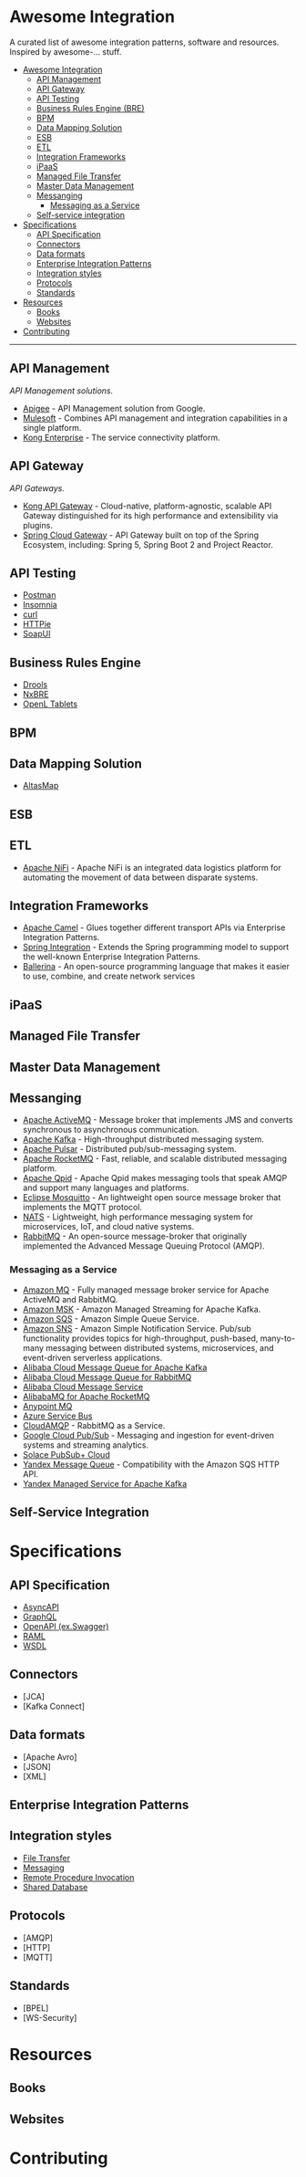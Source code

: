 # Awesome Integration

A curated list of awesome integration patterns, software and resources. Inspired by awesome-... stuff.

- [Awesome Integration](#awesome-integration)
  - [API Management](#api-management) 
  - [API Gateway](#api-gateway)
  - [API Testing](#api-testing)
  - [Business Rules Engine (BRE)](#business-rules-engine)
  - [BPM](#bpm)
  - [Data Mapping Solution](#data-mapping-solution) 
  - [ESB](#esb)
  - [ETL](#etl)
  - [Integration Frameworks](#integration-frameworks)
  - [iPaaS](#ipaas)
  - [Managed File Transfer](#managed-file-transfer)
  - [Master Data Management](#master-data-management)
  - [Messanging](#messanging)
    - [Messaging as a Service](#messaging-as-a-service)
  - [Self-service integration](#self-service-integration)
- [Specifications](#specifications)
  - [API Specification](#api-specification) 
  - [Connectors](#connectors)
  - [Data formats](#data-formats)
  - [Enterprise Integration Patterns](#enterprise-integration-patterns) 
  - [Integration styles](#integration-styles)
  - [Protocols](#protocols)
  - [Standards](#standards)
- [Resources](#resources)
    - [Books](#books)
    - [Websites](#websites)
- [Contributing](#contributing)

---

## API Management
*API Management solutions.*
* [Apigee](https://cloud.google.com/apigee) - API Management solution from Google.
* [Mulesoft](https://www.mulesoft.com/platform/api/manager) - Combines API management and integration capabilities in a single platform.
* [Kong Enterprise](https://konghq.com/products/kong-enterprise) - The service connectivity platform.

## API Gateway
*API Gateways.*
* [Kong API Gateway](https://github.com/Kong/kong) - Cloud-native, platform-agnostic, scalable API Gateway distinguished for its high performance and extensibility via plugins.
* [Spring Cloud Gateway](https://spring.io/projects/spring-cloud-gateway) -  API Gateway built on top of the Spring Ecosystem, including: Spring 5, Spring Boot 2 and Project Reactor.

## API Testing

* [Postman](https://www.postman.com/product/api-client/)
* [Insomnia](https://insomnia.rest/products/insomnia)
* [curl](https://github.com/curl/curl)
* [HTTPie](https://httpie.io)
* [SoapUI](https://www.soapui.org/tools/soapui)

## Business Rules Engine

* [Drools](https://www.drools.org)
* [NxBRE](https://github.com/ddossot/NxBRE/wiki)
* [OpenL Tablets](http://openl-tablets.org/)

## BPM

## Data Mapping Solution

* [AltasMap](https://www.atlasmap.io/)

## ESB

## ETL
- [Apache NiFi](https://nifi.apache.org/) - Apache NiFi is an integrated data logistics platform for automating the movement of data between disparate systems.

## Integration Frameworks
- [Apache Camel](https://camel.apache.org) - Glues together different transport APIs via Enterprise Integration Patterns.
- [Spring Integration](https://spring.io/projects/spring-integration) - Extends the Spring programming model to support the well-known Enterprise Integration Patterns.
- [Ballerina](https://ballerina.io/) - An open-source programming language that makes it easier to use, combine, and create network services

## iPaaS

## Managed File Transfer

## Master Data Management

## Messanging

- [Apache ActiveMQ](https://activemq.apache.org) - Message broker that implements JMS and converts synchronous to asynchronous communication.
- [Apache Kafka](https://kafka.apache.org) - High-throughput distributed messaging system.
- [Apache Pulsar](https://pulsar.apache.org) - Distributed pub/sub-messaging system.
- [Apache RocketMQ](https://rocketmq.apache.org) - Fast, reliable, and scalable distributed messaging platform.
- [Apache Qpid](https://qpid.apache.org) - Apache Qpid makes messaging tools that speak AMQP and support many languages and platforms.
- [Eclipse Mosquitto](https://mosquitto.org/) - An lightweight open source message broker that implements the MQTT protocol.
- [NATS](https://github.com/nats-io/gnatsd) - Lightweight, high performance messaging system for microservices, IoT, and cloud native systems.
- [RabbitMQ](https://www.rabbitmq.com) - An open-source message-broker that originally implemented the Advanced Message Queuing Protocol (AMQP).

### Messaging as a Service

- [Amazon MQ](https://aws.amazon.com/amazon-mq) - Fully managed message broker service for Apache ActiveMQ and RabbitMQ.
- [Amazon MSK](https://aws.amazon.com/msk) -  Amazon Managed Streaming for Apache Kafka.
- [Amazon SQS](https://aws.amazon.com/sqs) - Amazon Simple Queue Service.
- [Amazon SNS](https://aws.amazon.com/sns) - Amazon Simple Notification Service. Pub/sub functionality provides topics for high-throughput, push-based, many-to-many messaging between distributed systems, microservices, and event-driven serverless applications.
- [Alibaba Cloud Message Queue for Apache Kafka](https://www.alibabacloud.com/product/kafka)
- [Alibaba Cloud Message Queue for RabbitMQ](https://www.alibabacloud.com/product/rabbitmq)
- [Alibaba Cloud Message Service](https://www.alibabacloud.com/product/message-service)
- [AlibabaMQ for Apache RocketMQ](https://www.alibabacloud.com/product/mq)
- [Anypoint MQ](https://www.mulesoft.com/platform/anypoint-mq-message-queue)
- [Azure Service Bus](https://azure.microsoft.com/en-us/services/service-bus/)
- [CloudAMQP](https://www.cloudamqp.com/) - RabbitMQ as a Service.
- [Google Cloud Pub/Sub](https://cloud.google.com/pubsub) - Messaging and ingestion for event-driven systems and streaming analytics.
- [Solace PubSub+ Cloud](https://solace.com/products/platform/cloud/)
- [Yandex Message Queue](https://cloud.yandex.com/en/services/message-queue) - Compatibility with the Amazon SQS HTTP API.
- [Yandex Managed Service for Apache Kafka](https://cloud.yandex.com/en/services/managed-kafka)

## Self-Service Integration

# Specifications
## API Specification
* [AsyncAPI](https://www.asyncapi.com/docs/specifications/v2.0.0)
* [GraphQL](https://github.com/graphql/graphql-spec)
* [OpenAPI (ex.Swagger)](https://spec.openapis.org/oas/v3.1.0)
* [RAML](https://github.com/raml-org/raml-spec/blob/master/versions/raml-10/raml-10.md/)
* [WSDL](http://www.w3.org/TR/wsdl20)
## Connectors
* [JCA]
* [Kafka Connect]
## Data formats
* [Apache Avro]
* [JSON]
* [XML]
## Enterprise Integration Patterns
## Integration styles
* [File Transfer](https://www.enterpriseintegrationpatterns.com/patterns/messaging/FileTransferIntegration.html)
* [Messaging](https://www.enterpriseintegrationpatterns.com/patterns/messaging/Messaging.html)
* [Remote Procedure Invocation](https://www.enterpriseintegrationpatterns.com/patterns/messaging/EncapsulatedSynchronousIntegration.html)
* [Shared Database](https://www.enterpriseintegrationpatterns.com/patterns/messaging/SharedDataBaseIntegration.html)
## Protocols
* [AMQP]
* [HTTP]
* [MQTT]
## Standards
* [BPEL]
* [WS-Security]
# Resources
## Books
## Websites
# Contributing
